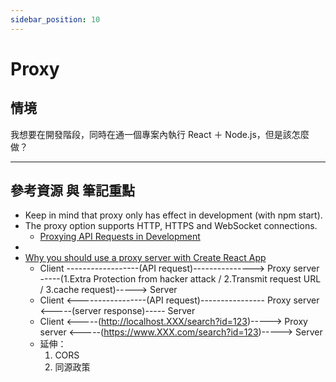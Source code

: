 ```yaml
---
sidebar_position: 10
---
```


# Proxy

## 情境
我想要在開發階段，同時在通一個專案內執行 React ＋ Node.js，但是該怎麼做？




---
## 參考資源 與 筆記重點
- Keep in mind that proxy only has effect in development (with npm start).
- The proxy option supports HTTP, HTTPS and WebSocket connections.
    - [Proxying API Requests in Development](https://create-react-app.dev/docs/proxying-api-requests-in-development/)
- 
- [Why you should use a proxy server with Create React App](https://blog.logrocket.com/why-you-should-use-proxy-server-create-react-app/)
    - Client ------------------(API request)---------------> Proxy server -----(1.Extra Protection from hacker attack / 2.Transmit request URL / 3.cache request)-----> Server
    - Client <-----------------(API request)---------------- Proxy server <-----(server response)----- Server
    - Client <-----(http://localhost.XXX/search?id=123)-----> Proxy server <-----(https://www.XXX.com/search?id=123)-----> Server
    - 延伸：
        1. CORS
        2. 同源政策
